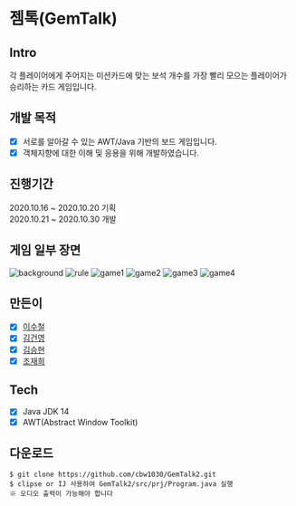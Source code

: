 # 젬톡(GemTalk)

## Intro
각 플레이어에게 주어지는 미션카드에 맞는 보석 개수를 가장 빨리 모으는 플레이어가 승리하는 카드 게임입니다.  

## 개발 목적
- [x] 서로를 알아갈 수 있는 AWT/Java 기반의 보드 게임입니다.
- [x] 객체지향에 대한 이해 및 응용을 위해 개발하였습니다.

## 진행기간
2020.10.16 ~ 2020.10.20 기획  
2020.10.21 ~ 2020.10.30 개발

## 게임 일부 장면
![background](./intro/background.png)
![rule](./intro/rule.png)
![game1](./intro/game1.png)
![game2](./intro/game2.png)
![game3](./intro/game3.png)
![game4](./intro/game4.png)

## 만든이
- [x] [이수철](https://github.com/suchel653)
- [x] [김건영](https://github.com/aengun)
- [x] [김승현](https://github.com/Seugnhyun)
- [x] [조재희](https://github.com/cbw1030)

## Tech
- [x] Java JDK 14
- [x] AWT(Abstract Window Toolkit)

## 다운로드
```
$ git clone https://github.com/cbw1030/GemTalk2.git
$ clipse or IJ 사용하여 GemTalk2/src/prj/Program.java 실행
※ 오디오 출력이 가능해야 합니다
```
